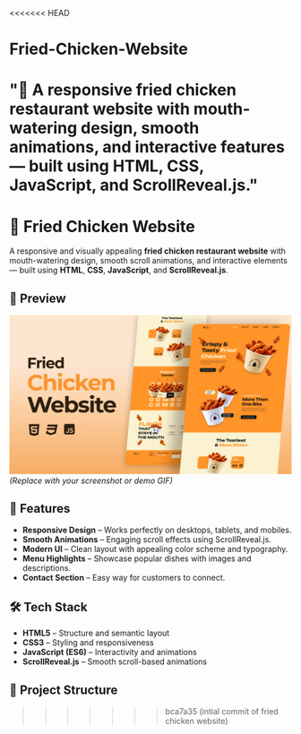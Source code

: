 <<<<<<< HEAD
# Fried-Chicken-Website
"🍗 A responsive fried chicken restaurant website with mouth-watering design, smooth animations, and interactive features — built using HTML, CSS, JavaScript, and ScrollReveal.js."
=======
# 🍗 Fried Chicken Website

A responsive and visually appealing **fried chicken restaurant website** with mouth-watering design, smooth scroll animations, and interactive elements — built using **HTML**, **CSS**, **JavaScript**, and **ScrollReveal.js**.

## 📸 Preview

![preview img](/preview.png)
*(Replace with your screenshot or demo GIF)*

## 🚀 Features
- **Responsive Design** – Works perfectly on desktops, tablets, and mobiles.
- **Smooth Animations** – Engaging scroll effects using ScrollReveal.js.
- **Modern UI** – Clean layout with appealing color scheme and typography.
- **Menu Highlights** – Showcase popular dishes with images and descriptions.
- **Contact Section** – Easy way for customers to connect.

## 🛠 Tech Stack
- **HTML5** – Structure and semantic layout
- **CSS3** – Styling and responsiveness
- **JavaScript (ES6)** – Interactivity and animations
- **ScrollReveal.js** – Smooth scroll-based animations

## 📂 Project Structure



>>>>>>> bca7a35 (intial commit of fried chicken website)
